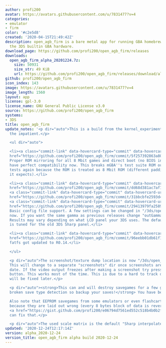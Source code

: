 ```yaml
---
author: profi200
avatar: https://avatars.githubusercontent.com/u/7831477?v=4
categories:
- emulator
- firm
color: '#c2e5d8'
created: '2020-04-15T21:49:42Z'
description: open_agb_firm is a bare metal app for running GBA homebrew/games using
  the 3DS builtin GBA hardware.
download_page: https://github.com/profi200/open_agb_firm/releases
downloads:
  open_agb_firm_alpha_20201224.7z:
    size: 50931
    size_str: 49 KiB
    url: https://github.com/profi200/open_agb_firm/releases/download/alpha_2020-12-24/open_agb_firm_alpha_20201224.7z
github: profi200/open_agb_firm
icon_index: 143
image: https://avatars.githubusercontent.com/u/7831477?v=4
image_length: 1560
layout: app
license: gpl-3.0
license_name: GNU General Public License v3.0
source: https://github.com/profi200/open_agb_firm
systems:
- 3DS
title: open_agb_firm
update_notes: '<p dir="auto">This is a build from the kernel_experiments branch for
  the impatient.</p>

  <ul dir="auto">

  <li><a class="commit-link" data-hovercard-type="commit" data-hovercard-url="https://github.com/profi200/open_agb_firm/commit/5f257392863a807a4c1b70f836d99cb656c931b7/hovercard"
  href="https://github.com/profi200/open_agb_firm/commit/5f257392863a807a4c1b70f836d99cb656c931b7"><tt>5f25739</tt></a>
  Proper ROM mirroring for all 8 Mbit games and direct boot (no BIOS intro) should
  have perfect compatibility now. This breaks mGBA''s test suite ROM out of bounds
  tests again because the ROM is treated as 8 Mbit ROM (different padding from what
  it expects).</li>

  <li><a class="commit-link" data-hovercard-type="commit" data-hovercard-url="https://github.com/profi200/open_agb_firm/commit/dd68d381ac7af12803e0826778a869347d28fb06/hovercard"
  href="https://github.com/profi200/open_agb_firm/commit/dd68d381ac7af12803e0826778a869347d28fb06"><tt>dd68d38</tt></a>
  <a class="commit-link" data-hovercard-type="commit" data-hovercard-url="https://github.com/profi200/open_agb_firm/commit/31bbcbfe2593d407525c2c2bb4c7a58201dc6e1c/hovercard"
  href="https://github.com/profi200/open_agb_firm/commit/31bbcbfe2593d407525c2c2bb4c7a58201dc6e1c"><tt>31bbcbf</tt></a>
  <a class="commit-link" data-hovercard-type="commit" data-hovercard-url="https://github.com/profi200/open_agb_firm/commit/29413979fa2589e1cb9ba332b2332141659bf85e/hovercard"
  href="https://github.com/profi200/open_agb_firm/commit/29413979fa2589e1cb9ba332b2332141659bf85e"><tt>2941397</tt></a>
  Basic config file support. A few settings can be changed in "/3ds/open_agb_firm/config.ini"
  now. If you want the same gamma as previous releases change "outGamma=..." to "outGamma=1.21".
  Results may vary depending on what LCD panel your 3DS uses. The default of 1.54
  is tuned for the old 3DS Sharp panel.</li>

  <li><a class="commit-link" data-hovercard-type="commit" data-hovercard-url="https://github.com/profi200/open_agb_firm/commit/96eebb01db61f12f1bf52df093edcfafc1f08f14/hovercard"
  href="https://github.com/profi200/open_agb_firm/commit/96eebb01db61f12f1bf52df093edcfafc1f08f14"><tt>96eebb0</tt></a>
  fatfs got updated to R0.14.</li>

  </ul>

  <p dir="auto">The screenshot/texture dump location is now "/3ds/open_agb_firm".
  This will change to a separate "screenshots" dir once screenshots are created by
  date. If the video output freezes after making a screenshot try pressing the HOME
  button. This works most of the time. This is due to a hard to track down bug and
  will be fixed later.</p>

  <p dir="auto"><strong>This can and will destroy savegames for a few games due to
  broken save type detection so backup your saves!</strong> You have been warned.<br>

  Also note that EEPROM savegames from some emulators or even flashcarts are incompatible
  because they are laid out wrong (every 8 bytes block of data is reversed). This
  <a href="https://gist.github.com/profi200/e06794d7561ed552c518b4b0b2f5f2f6">tool</a>
  can fix that.</p>

  <p dir="auto">The used scale matrix is the default "Sharp interpolated" one.</p>'
updated: '2020-12-24T12:17:14Z'
version: alpha_2020-12-24
version_title: open_agb_firm alpha build 2020-12-24
---
```

